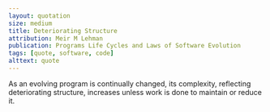 ```yaml
---
layout: quotation
size: medium
title: Deteriorating Structure
attribution: Meir M Lehman
publication: Programs Life Cycles and Laws of Software Evolution
tags: [quote, software, code]
alttext: quote
---
```


As an evolving program is continually changed, its complexity, reflecting deteriorating structure, 
increases unless work is done to maintain or reduce it.
